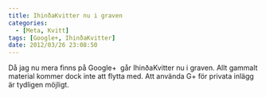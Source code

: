 ```yaml
---
title: IhinðaKvitter nu i graven
categories:
  - [Meta, Kvitt]
tags: [Google+, IhinðaKvitter]
date: 2012/03/26 23:08:50
---
```

Då jag nu mera finns på Google+  går IhinðaKvitter nu i graven. Allt gammalt material kommer dock inte att flytta med. Att använda G+ för privata inlägg är tydligen möjligt.
